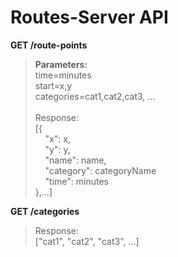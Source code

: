 # Routes-Server API

<b>GET /route-points</b><br>
><b>Parameters:</b><br>
>time=minutes<br>
>start=x,y<br>
>categories=cat1,cat2,cat3, ...<br><br>
>Response:<br>
>[{<br>
>&nbsp;&nbsp;&nbsp;&nbsp;"x": x,<br>
>&nbsp;&nbsp;&nbsp;&nbsp;"y": y,<br>
>&nbsp;&nbsp;&nbsp;&nbsp;"name": name,<br>
>&nbsp;&nbsp;&nbsp;&nbsp;"category": categoryName<br>
>&nbsp;&nbsp;&nbsp;&nbsp;"time": minutes<br>
>},...]

<b>GET /categories</b><br>
>Response:<br>
>["cat1", "cat2", "cat3", ...]
